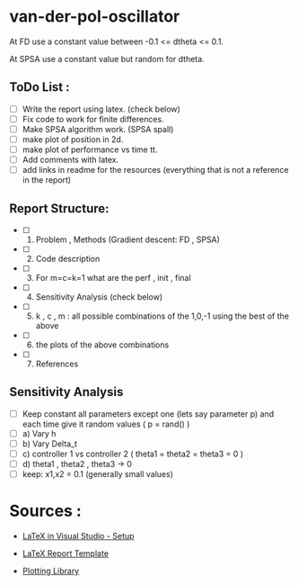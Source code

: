 # van-der-pol-oscillator

At FD use a constant value between -0.1 <= dtheta <= 0.1.

At SPSA use a constant value but random for dtheta.

## ToDo List :
- [ ] Write the report using latex. (check below)
- [ ] Fix code to work for finite differences.
- [ ] Make SPSA algorithm work. (SPSA spall)
- [ ] make plot of position in 2d.
- [ ] make plot of performance vs time tt.
- [ ] Add comments with latex.
- [ ] add links in readme for the resources (everything that is not a reference in the report)

## Report Structure:
- [ ] 1) Problem , Methods (Gradient descent: FD , SPSA)
- [ ] 2) Code description
- [ ] 3) For m=c=k=1 what are the perf , init , final
- [ ] 4) Sensitivity Analysis (check below)
- [ ] 5) k , c , m : all possible combinations of the 1,0,-1 using the best of the above
- [ ] 6) the plots of the above combinations
- [ ] 7) References

## Sensitivity Analysis
- [ ] Keep constant all parameters except one (lets say parameter p) and each time give it random values ( p = rand() )
- [ ] a) Vary h
- [ ] b) Vary Delta_t
- [ ] c) controller 1 vs controller 2 ( theta1 = theta2 = theta3 = 0 )
- [ ] d) theta1 , theta2 , theta3 -> 0
- [ ] keep: x1,x2 = 0.1 (generally small values)

# Sources :

- [LaTeX in Visual Studio - Setup](https://guillaumeblanchet.medium.com/using-latex-in-visual-studio-code-on-windows-121032043dad)

- [LaTeX Report Template](https://www.overleaf.com/learn/latex/How_to_Write_a_Thesis_in_LaTeX_(Part_1)%3A_Basic_Structure)

- [Plotting Library](https://vcpkg.link/ports/plplot)